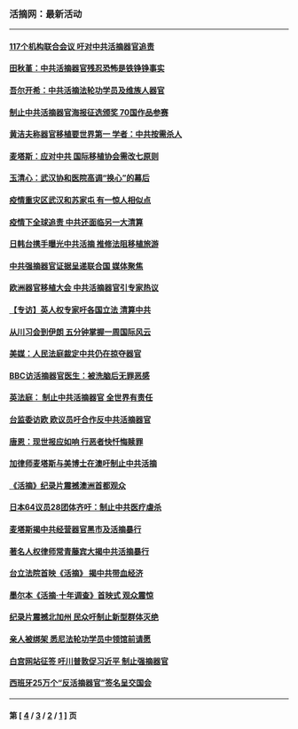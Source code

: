 ### 活摘网：最新活动
---
#### [117个机构联合会议 吁对中共活摘器官追责](../../pages/nf5883/n12775087.md?06070430) 
#### [田秋堇：中共活摘器官残忍恐怖是铁铮铮事实](../../pages/nf5883/n12702148.md?06070430) 
#### [吾尔开希：中共活摘法轮功学员及维族人器官](../../pages/nf5883/n12693197.md?06070430) 
#### [制止中共活摘器官海报征选颁奖 70国作品参赛](../../pages/nf5883/n12692050.md?06070430) 
#### [黄洁夫称器官移植要世界第一 学者：中共按需杀人](../../pages/nf5883/n12572329.md?06070430) 
#### [麦塔斯：应对中共 国际移植协会需改七原则](../../pages/nf5883/n12514711.md?06070430) 
#### [玉清心：武汉协和医院高调“换心”的幕后](../../pages/nf5883/n12298730.md?06070430) 
#### [疫情重灾区武汉和苏家屯 有一惊人相似点](../../pages/nf5883/n12150824.md?06070430) 
#### [疫情下全球追责 中共还面临另一大清算](../../pages/nf5883/n12070397.md?06070430) 
#### [日韩台携手曝光中共活摘 推修法阻移植旅游](../../pages/nf5883/n11712046.md?06070430) 
#### [中共强摘器官证据呈递联合国 媒体聚焦](../../pages/nf5883/n11546426.md?06070430) 
#### [欧洲器官移植大会 中共活摘器官引专家热议](../../pages/nf5883/n11539095.md?06070430) 
#### [【专访】英人权专家吁各国立法 清算中共](../../pages/nf5883/n11367315.md?06070430) 
#### [从川习会到伊朗 五分钟掌握一周国际风云](../../pages/nf5883/n11338520.md?06070430) 
#### [美媒：人民法庭裁定中共仍在掠夺器官](../../pages/nf5883/n11334897.md?06070430) 
#### [BBC访活摘器官医生：被洗脑后无罪恶感](../../pages/nf5883/n11335935.md?06070430) 
#### [英法庭： 制止中共活摘器官 全世界有责任](../../pages/nf5883/n11330691.md?06070430) 
#### [台监委访欧 欧议员吁合作反中共活摘器官](../../pages/nf5883/n11109190.md?06070430) 
#### [唐恩：现世报应如响 行恶者快忏悔赎罪](../../pages/nf5883/n11104016.md?06070430) 
#### [加律师麦塔斯与美博士在澳吁制止中共活摘](../../pages/nf5883/n10724764.md?06070430) 
#### [《活摘》纪录片震撼澳洲首都观众](../../pages/nf5883/n10722747.md?06070430) 
#### [日本64议员28团体齐吁：制止中共医疗虐杀](../../pages/nf5883/n10587757.md?06070430) 
#### [麦塔斯揭中共经营器官黑市及活摘暴行](../../pages/nf5883/n10442407.md?06070430) 
#### [著名人权律师常青藤宾大揭中共活摘暴行](../../pages/nf5883/n10318181.md?06070430) 
#### [台立法院首映《活摘》 揭中共带血经济](../../pages/nf5883/n9938847.md?06070430) 
#### [墨尔本《活摘·十年调查》首映式 观众震惊](../../pages/nf5883/n9522572.md?06070430) 
#### [纪录片震撼北加州 民众吁制止新型群体灭绝](../../pages/nf5883/n9188314.md?06070430) 
#### [亲人被绑架 悉尼法轮功学员中领馆前请愿](../../pages/nf5883/n9056753.md?06070430) 
#### [白宫网站征签 吁川普敦促习近平 制止强摘器官](../../pages/nf5883/n9009661.md?06070430) 
#### [西班牙25万个“反活摘器官”签名呈交国会](../../pages/nf5883/n8846163.md?06070430) 

---
#### 第 [ [4](./4.md?06070430) / [3](./3.md?06070430) / [2](./2.md?06070430) / [1](./1.md?06070430) ] 页
